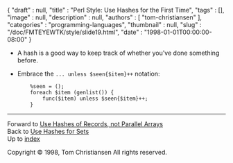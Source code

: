{
   "draft" : null,
   "title" : "Perl Style: Use Hashes for the First Time",
   "tags" : [],
   "image" : null,
   "description" : null,
   "authors" : [
      "tom-christiansen"
   ],
   "categories" : "programming-languages",
   "thumbnail" : null,
   "slug" : "/doc/FMTEYEWTK/style/slide19.html",
   "date" : "1998-01-01T00:00:00-08:00"
}


-   A hash is a good way to keep track of whether you've done something before.
-   Embrace the `... unless $seen{$item}++` notation:

            %seen = ();
            foreach $item (genlist()) {
                func($item) unless $seen{$item}++;
            }

------------------------------------------------------------------------

Forward to [Use Hashes of Records, not Parallel Arrays](/doc/FMTEYEWTK/style/slide20.html)
\
Back to [Use Hashes for Sets](/doc/FMTEYEWTK/style/slide18.html)
\
Up to [index](/doc/FMTEYEWTK/style/slide-index.html)

Copyright © 1998, Tom Christiansen
All rights reserved.
